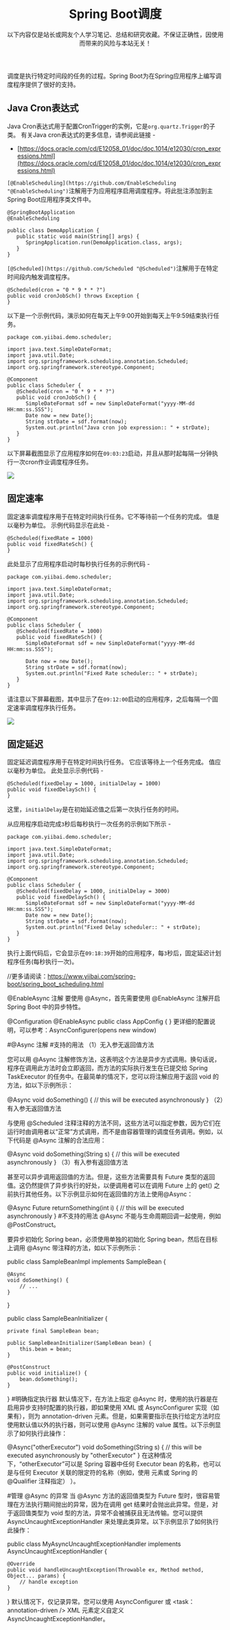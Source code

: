 

<header>

# Spring Boot调度

以下内容仅是站长或网友个人学习笔记、总结和研究收藏。不保证正确性，因使用而带来的风险与本站无关！

</header>



<script>( adsbygoogle = window.adsbygoogle || []).push({});</script>



调度是执行特定时间段的任务的过程。Spring Boot为在Spring应用程序上编写调度程序提供了很好的支持。

## Java Cron表达式

Java Cron表达式用于配置CronTrigger的实例，它是`org.quartz.Trigger`的子类。 有关Java cron表达式的更多信息，请参阅此链接 -

*   [https://docs.oracle.com/cd/E12058_01/doc/doc.1014/e12030/cron_expressions.html](https://docs.oracle.com/cd/E12058_01/doc/doc.1014/e12030/cron_expressions.html)

`[@EnableScheduling](https://github.com/EnableScheduling "@EnableScheduling")`注解用于为应用程序启用调度程序。将此批注添加到主Spring Boot应用程序类文件中。

```
@SpringBootApplication
@EnableScheduling

public class DemoApplication {
   public static void main(String[] args) {
      SpringApplication.run(DemoApplication.class, args);
   }
}

```

`[@Scheduled](https://github.com/Scheduled "@Scheduled")`注解用于在特定时间段内触发调度程序。

```
@Scheduled(cron = "0 * 9 * * ?")
public void cronJobSch() throws Exception {
}

```

以下是一个示例代码，演示如何在每天上午9:00开始到每天上午9:59结束执行任务。

```
package com.yiibai.demo.scheduler;

import java.text.SimpleDateFormat;
import java.util.Date;
import org.springframework.scheduling.annotation.Scheduled;
import org.springframework.stereotype.Component;

@Component
public class Scheduler {
   @Scheduled(cron = "0 * 9 * * ?")
   public void cronJobSch() {
      SimpleDateFormat sdf = new SimpleDateFormat("yyyy-MM-dd HH:mm:ss.SSS");
      Date now = new Date();
      String strDate = sdf.format(now);
      System.out.println("Java cron job expression:: " + strDate);
   }
}

```

以下屏幕截图显示了应用程序如何在`09:03:23`启动，并且从那时起每隔一分钟执行一次cron作业调度程序任务。

![](/uploads/images/2018/10/05/103218_77311.jpg)

## 固定速率

固定速率调度程序用于在特定时间执行任务。它不等待前一个任务的完成。 值是以毫秒为单位。 示例代码显示在此处 -

```
@Scheduled(fixedRate = 1000)
public void fixedRateSch() { 
}

```

此处显示了应用程序启动时每秒执行任务的示例代码 -

```
package com.yiibai.demo.scheduler;

import java.text.SimpleDateFormat;
import java.util.Date;
import org.springframework.scheduling.annotation.Scheduled;
import org.springframework.stereotype.Component;

@Component
public class Scheduler {
   @Scheduled(fixedRate = 1000)
   public void fixedRateSch() {
      SimpleDateFormat sdf = new SimpleDateFormat("yyyy-MM-dd HH:mm:ss.SSS");

      Date now = new Date();
      String strDate = sdf.format(now);
      System.out.println("Fixed Rate scheduler:: " + strDate);
   }
}

```

请注意以下屏幕截图，其中显示了在`09:12:00`启动的应用程序，之后每隔一个固定速率调度程序执行任务。

![](/uploads/images/2018/10/05/103355_72877.jpg)

## 固定延迟

固定延迟调度程序用于在特定时间执行任务。 它应该等待上一个任务完成。 值应以毫秒为单位。 此处显示示例代码 -

```
@Scheduled(fixedDelay = 1000, initialDelay = 1000)
public void fixedDelaySch() {
}

```

这里，`initialDelay`是在初始延迟值之后第一次执行任务的时间。

从应用程序启动完成`3`秒后每秒执行一次任务的示例如下所示 -

```
package com.yiibai.demo.scheduler;

import java.text.SimpleDateFormat;
import java.util.Date;
import org.springframework.scheduling.annotation.Scheduled;
import org.springframework.stereotype.Component;

@Component
public class Scheduler {
   @Scheduled(fixedDelay = 1000, initialDelay = 3000)
   public void fixedDelaySch() {
      SimpleDateFormat sdf = new SimpleDateFormat("yyyy-MM-dd HH:mm:ss.SSS");
      Date now = new Date();
      String strDate = sdf.format(now);
      System.out.println("Fixed Delay scheduler:: " + strDate);
   }
}

```

执行上面代码后，它会显示在`09:18:39`开始的应用程序，每`3`秒后，固定延迟计划程序任务(每秒执行一次)。





//更多请阅读：https://www.yiibai.com/spring-boot/spring_boot_scheduling.html

@EnableAsync 注解
要使用 @Async，首先需要使用 @EnableAsync 注解开启 Spring Boot 中的异步特性。

@Configuration
@EnableAsync
public class AppConfig {
}
更详细的配置说明，可以参考：AsyncConfigurer(opens new window)

#@Async 注解
#支持的用法
（1）无入参无返回值方法

您可以用 @Async 注解修饰方法，这表明这个方法是异步方式调用。换句话说，程序在调用此方法时会立即返回，而方法的实际执行发生在已提交给 Spring TaskExecutor 的任务中。在最简单的情况下，您可以将注解应用于返回 void 的方法，如以下示例所示：

@Async
void doSomething() {
// this will be executed asynchronously
}
（2）有入参无返回值方法

与使用 @Scheduled 注释注释的方法不同，这些方法可以指定参数，因为它们在运行时由调用者以“正常”方式调用，而不是由容器管理的调度任务调用。例如，以下代码是 @Async 注解的合法应用：

@Async
void doSomething(String s) {
// this will be executed asynchronously
}
（3）有入参有返回值方法

甚至可以异步调用返回值的方法。但是，这些方法需要具有 Future 类型的返回值。这仍然提供了异步执行的好处，以便调用者可以在调用 Future 上的 get() 之前执行其他任务。以下示例显示如何在返回值的方法上使用@Async：

@Async
Future<String> returnSomething(int i) {
// this will be executed asynchronously
}
#不支持的用法
@Async 不能与生命周期回调一起使用，例如 @PostConstruct。

要异步初始化 Spring bean，必须使用单独的初始化 Spring bean，然后在目标上调用 @Async 带注释的方法，如以下示例所示：

public class SampleBeanImpl implements SampleBean {

    @Async
    void doSomething() {
        // ...
    }

}

public class SampleBeanInitializer {

    private final SampleBean bean;

    public SampleBeanInitializer(SampleBean bean) {
        this.bean = bean;
    }

    @PostConstruct
    public void initialize() {
        bean.doSomething();
    }

}
#明确指定执行器
默认情况下，在方法上指定 @Async 时，使用的执行器是在启用异步支持时配置的执行器，即如果使用 XML 或 AsyncConfigurer 实现（如果有），则为 annotation-driven 元素。但是，如果需要指示在执行给定方法时应使用默认值以外的执行器，则可以使用 @Async 注解的 value 属性。以下示例显示了如何执行此操作：

@Async("otherExecutor")
void doSomething(String s) {
// this will be executed asynchronously by "otherExecutor"
}
在这种情况下，“otherExecutor”可以是 Spring 容器中任何 Executor bean 的名称，也可以是与任何 Executor 关联的限定符的名称（例如，使用 <qualifier> 元素或 Spring 的 @Qualifier 注释指定） ）。

#管理 @Async 的异常
当 @Async 方法的返回值类型为 Future 型时，很容易管理在方法执行期间抛出的异常，因为在调用 get 结果时会抛出此异常。但是，对于返回值类型为 void 型的方法，异常不会被捕获且无法传输。您可以提供 AsyncUncaughtExceptionHandler 来处理此类异常。以下示例显示了如何执行此操作：

public class MyAsyncUncaughtExceptionHandler implements AsyncUncaughtExceptionHandler {

    @Override
    public void handleUncaughtException(Throwable ex, Method method, Object... params) {
        // handle exception
    }
}
默认情况下，仅记录异常。您可以使用 AsyncConfigurer 或 <task：annotation-driven /> XML 元素定义自定义 AsyncUncaughtExceptionHandler。